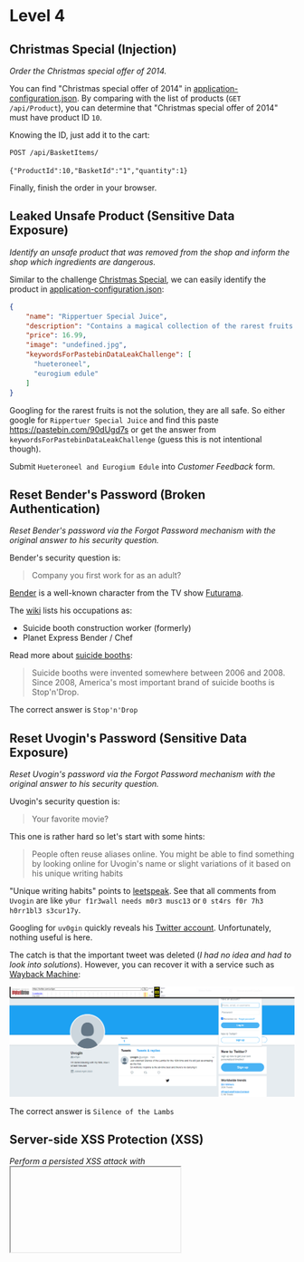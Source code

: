 # Level 4

## Christmas Special (Injection)
_Order the Christmas special offer of 2014._

You can find "Christmas special offer of 2014" in [application-configuration.json](misc/application-configuration.json).
By comparing with the list of products (`GET /api/Product`), you can determine that "Christmas special offer of 2014"
must have product ID `10`.

Knowing the ID, just add it to the cart:
```
POST /api/BasketItems/

{"ProductId":10,"BasketId":"1","quantity":1}
```

Finally, finish the order in your browser. 

## Leaked Unsafe Product (Sensitive Data Exposure)
_Identify an unsafe product that was removed from the shop and inform the shop which ingredients are dangerous._

Similar to the challenge [Christmas Special](#christmas-special-injection), we can easily identify the product in 
[application-configuration.json](misc/application-configuration.json):
```json
{
    "name": "Rippertuer Special Juice",
    "description": "Contains a magical collection of the rarest fruits gathered from all around the world, like Cherymoya Annona cherimola, Jabuticaba Myrciaria cauliflora, Bael Aegle marmelos... and others, at an unbelievable price! <br/><span style=\"color:red;\">This item has been made unavailable because of lack of safety standards.</span>",
    "price": 16.99,
    "image": "undefined.jpg",
    "keywordsForPastebinDataLeakChallenge": [
      "hueteroneel",
      "eurogium edule"
    ]
}
```

Googling for the rarest fruits is not the solution, they are all safe.
So either google for `Rippertuer Special Juice` and find this paste https://pastebin.com/90dUgd7s
or get the answer from `keywordsForPastebinDataLeakChallenge` (guess this is not intentional though).

Submit `Hueteroneel and Eurogium Edule` into _Customer Feedback_ form.

## Reset Bender's Password (Broken Authentication)
_Reset Bender's password via the Forgot Password mechanism with the original answer to his security question._

Bender's security question is:
> Company you first work for as an adult?

[Bender](https://en.wikipedia.org/wiki/Bender_(Futurama)) is a well-known character from the
TV show [Futurama](https://en.wikipedia.org/wiki/Futurama).

The [wiki](https://en.wikipedia.org/wiki/Bender_(Futurama)) lists his occupations as:
- Suicide booth construction worker (formerly)
- Planet Express Bender / Chef

Read more about [suicide booths](https://futurama.fandom.com/wiki/Suicide_Booth):
> Suicide booths were invented somewhere between 2006 and 2008. Since 2008, America's most important brand of suicide booths is Stop'n'Drop. 

The correct answer is `Stop'n'Drop`

## Reset Uvogin's Password (Sensitive Data Exposure)
_Reset Uvogin's password via the Forgot Password mechanism with the original answer to his security question._

Uvogin's security question is:
> Your favorite movie?

This one is rather hard so let's start with some hints:
> People often reuse aliases online. You might be able to find something by looking online for Uvogin's name or slight variations of it based on his unique writing habits

"Unique writing habits" points to [leetspeak](https://en.wikipedia.org/wiki/Leet).
See that all comments from `Uvogin` are like `y0ur f1r3wall needs m0r3 musc13` or `0 st4rs f0r 7h3 h0rr1bl3 s3cur17y`.

Googling for `uv0gin` quickly reveals his [Twitter account](https://twitter.com/uv0gin).
Unfortunately, nothing useful is here.

The catch is that the important tweet was deleted (_I had no idea and had to look into solutions_).
However, you can recover it with a service such as [Wayback Machine](https://web.archive.org/web/20200403193744/https://twitter.com/uv0gin):

![](images/uv0gin-movie.png)

The correct answer is `Silence of the Lambs`

## Server-side XSS Protection (XSS)
_Perform a persisted XSS attack with <iframe src="javascript:alert(`xss`)"> bypassing a server-side security mechanism._

I tried to use this payload in the _Customer Feedback_ form, but the payload was deleted:
```
Hello <iframe src="javascript:alert(`xss`)"> --> Hello (anonymous)
```

Hopefully, it's just a simple string replacement. So let's try:
```
<<iframe src="javascript:alert(`xss`)">iframe src="javascript:alert(`xss`)">
```

Bingo, the nested `<iframe src="javascript:alert(`xss`)">` string is deleted resulting into the original payload!